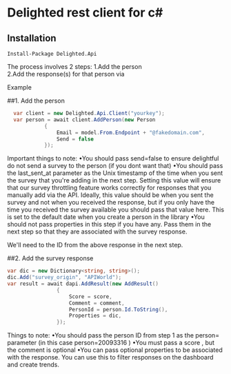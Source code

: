 # Delighted rest client for c#

## Installation
```
Install-Package Delighted.Api
```

The process involves 2 steps:
1.Add the person  
2.Add the response(s) for that person via 

Example

##1. Add the person
```csharp
  var client = new Delighted.Api.Client("yourkey");
  var person = await client.AddPerson(new Person
            {
                Email = model.From.Endpoint + "@fakedomain.com",
                Send = false
            });
```

Important things to note:
•You should pass  send=false  to ensure delightful do not send a survey to the person (if you dont want that)
•You should pass the last_sent_at  parameter as the Unix timestamp of the time when you sent the survey that you're adding in the next step. Setting this value will ensure that our survey throttling feature works correctly for responses that you manually add via the API. Ideally, this value should be when you sent the survey and not when you received the response, but if you only have the time you received the survey available you should pass that value here. This is set to the default date when you create a person in the library
•You should not pass properties in this step if you have any. Pass them in the next step so that they are associated with the survey response.


We'll need to the ID from the above response in the next step.


##2. Add the survey response
```csharp
var dic = new Dictionary<string, string>();
dic.Add("survey_origin", "APIWorld");
var result = await dapi.AddResult(new AddResult()
                {
                    Score = score,
                    Comment = comment,
                    PersonId = person.Id.ToString(),
                    Properties = dic,
                });
```
Things to note:
•You should pass the person ID from step 1 as the  person=  parameter (in this case  person=20093316 )
•You must pass a  score , but the  comment  is optional
•You can pass optional properties to be associated with the response. You can use this to filter responses on the dashboard and create trends.
